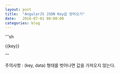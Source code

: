 ```yaml
---
layout: post
title:  "AngularJS JSON Key값 받아오기"
date:   2016-07-01 00:00:00
categories: blog
---
```


'''sh

<div ng-repeat="(key, data) in dataSets">
	{{key}}
</div>

'''

주의사항 : (key, data) 형태를 벗어나면 값을 가져오지 않는다.